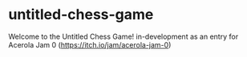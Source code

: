 # untitled-chess-game
Welcome to the Untitled Chess Game! in-development as an entry for Acerola Jam 0 (https://itch.io/jam/acerola-jam-0)
